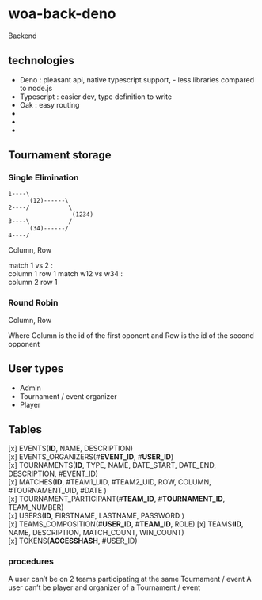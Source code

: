 # woa-back-deno

Backend

## technologies

- Deno : pleasant api, native typescript support, - less libraries compared to node.js
- Typescript : easier dev, type definition to write
- Oak : easy routing
-
-
-

## Tournament storage

### Single Elimination

```
1----\
      (12)------\
2----/           \
                  (1234)
3----\           /
      (34)------/
4----/

```

Column, Row

match 1 vs 2 :  
 column 1 row 1
match w12 vs w34 :  
 column 2 row 1

### Round Robin

Column, Row

Where Column is the id of the first oponent and Row is the id of the second opponent

## User types

- Admin
- Tournament / event organizer
- Player

## Tables

[x] EVENTS(**ID**, NAME, DESCRIPTION)  
[x] EVENTS_ORGANIZERS(#**EVENT_ID**, #**USER_ID**)  
[x] TOURNAMENTS(**ID**, TYPE, NAME, DATE_START, DATE_END, DESCRIPTION, #EVENT_ID)  
[x] MATCHES(**ID**, #TEAM1_UID, #TEAM2_UID, ROW, COLUMN, #TOURNAMENT_UID, #DATE )  
[x] TOURNAMENT_PARTICIPANT(#**TEAM_ID**, #**TOURNAMENT_ID**, TEAM_NUMBER)  
[x] USERS(**ID**, FIRSTNAME, LASTNAME, PASSWORD )  
[x] TEAMS_COMPOSITION(#**USER_ID**, #**TEAM_ID**, ROLE)
[x] TEAMS(**ID**, NAME, DESCRIPTION, MATCH_COUNT, WIN_COUNT)  
[x] TOKENS(**ACCESSHASH**, #USER_ID)

### procedures

A user can’t be on 2 teams participating at the same Tournament / event
A user can’t be player and organizer of a Tournament / event
